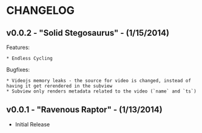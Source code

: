 # CHANGELOG

## v0.0.2 - "Solid Stegosaurus" - (1/15/2014)

Features:

    * Endless Cycling

Bugfixes:

    * Videojs memory leaks - the source for video is changed, instead of having it get rerendered in the subview
    * Subview only renders metadata related to the video (`name` and `ts`)

## v0.0.1 - "Ravenous Raptor"  - (1/13/2014)

* Initial Release
